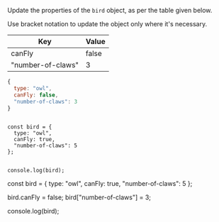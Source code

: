 Update the properties of the `bird` object,
as per the table given below.

Use bracket notation to update the object
only where it's necessary.

| Key               | Value |
| ----------------- | ----- |
| canFly            | false |
| "number-of-claws" | 3     |

```js
{
  type: "owl",
  canFly: false,
  "number-of-claws": 3
}
```
<codeblock language="javascript" type="exercise" testMode="fixedInput">
<code>
const bird = {
  type: "owl",
  canFly: true,
  "number-of-claws": 5
};

console.log(bird);
</code>

<solution>
const bird = {
  type: "owl",
  canFly: true,
  "number-of-claws": 5
};

bird.canFly = false;
bird["number-of-claws"] = 3;

console.log(bird);
</solution>
</codeblock>
